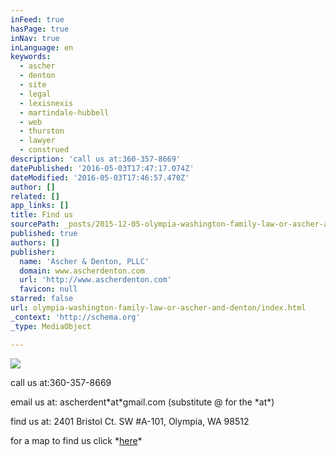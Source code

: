 ```yaml
---
inFeed: true
hasPage: true
inNav: true
inLanguage: en
keywords:
  - ascher
  - denton
  - site
  - legal
  - lexisnexis
  - martindale-hubbell
  - web
  - thurston
  - lawyer
  - construed
description: 'call us at:360-357-8669'
datePublished: '2016-05-03T17:47:17.074Z'
dateModified: '2016-05-03T17:46:57.470Z'
author: []
related: []
app_links: []
title: Find us
sourcePath: _posts/2015-12-05-olympia-washington-family-law-or-ascher-and-denton.md
published: true
authors: []
publisher:
  name: 'Ascher & Denton, PLLC'
  domain: www.ascherdenton.com
  url: 'http://www.ascherdenton.com'
  favicon: null
starred: false
url: olympia-washington-family-law-or-ascher-and-denton/index.html
_context: 'http://schema.org'
_type: MediaObject

---
```

![](https://the-grid-user-content.s3-us-west-2.amazonaws.com/e9af1749-3067-4d74-adfb-9ac33d152598.jpg)

call us at:360-357-8669

email us at: ascherdent\*at\*gmail.com (substitute @ for the \*at\*)

find us at: 2401 Bristol Ct. SW \#A-101, Olympia, WA 98512

for a map to find us click \*[here][0]\*

[0]: https://www.google.com/maps/place/2401+Bristol+Ct+SW,+Olympia,+WA+98502/@47.027592,-122.9198222,17z/data=!3m1!4b1!4m2!3m1!1s0x549174516cea5345:0xaeb455f2bca107dc